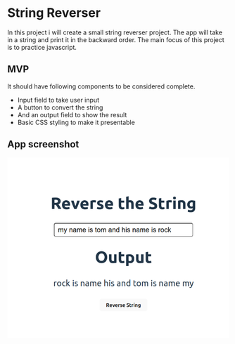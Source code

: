 # String Reverser

In this project i will create a small string reverser project. The app will take in a string and print it in the backward order. The main focus of this project is to practice javascript.

## MVP

It should have following components to be considered complete.

- Input field to take user input
- A button to convert the string
- And an output field to show the result
- Basic CSS styling to make it presentable

## App screenshot

![app screenshot](./src/assets/app_screenshot.png)
